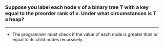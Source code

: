 ### Suppose you label each node v of a binary tree T with a key equal to the preorder rank of v. Under what circumstances is T a heap?

---

- The programmer must check if the value of each node is greater than or equal to its child nodes recursively. 